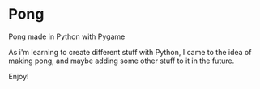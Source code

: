 # Pong
Pong made in Python with Pygame

As i'm learning to create different stuff with Python, I came to the idea of making pong, and maybe adding some other stuff to it in the future.

Enjoy!
